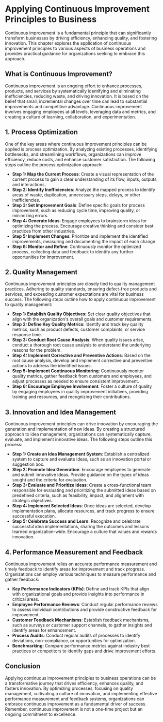 Applying Continuous Improvement Principles to Business
===============================================================

Continuous improvement is a fundamental principle that can significantly transform businesses by driving efficiency, enhancing quality, and fostering innovation. This chapter explores the application of continuous improvement principles to various aspects of business operations and provides practical guidance for organizations seeking to embrace this approach.

**What is Continuous Improvement?**
-----------------------------------

Continuous improvement is an ongoing effort to enhance processes, products, and services by systematically identifying and eliminating inefficiencies, reducing waste, and driving innovation. It is based on the belief that small, incremental changes over time can lead to substantial improvements and competitive advantage. Continuous improvement involves engaging employees at all levels, leveraging data and metrics, and creating a culture of learning, collaboration, and experimentation.

**1. Process Optimization**
---------------------------

One of the key areas where continuous improvement principles can be applied is process optimization. By analyzing existing processes, identifying bottlenecks, and streamlining workflows, organizations can improve efficiency, reduce costs, and enhance customer satisfaction. The following steps outline the process optimization approach:

* **Step 1: Map the Current Process**: Create a visual representation of the current process to gain a clear understanding of its flow, inputs, outputs, and interactions.
* **Step 2: Identify Inefficiencies**: Analyze the mapped process to identify areas of waste, duplication, unnecessary steps, delays, or other inefficiencies.
* **Step 3: Set Improvement Goals**: Define specific goals for process improvement, such as reducing cycle time, improving quality, or minimizing errors.
* **Step 4: Generate Ideas**: Engage employees to brainstorm ideas for optimizing the process. Encourage creative thinking and consider best practices from other industries.
* **Step 5: Implement Changes**: Prioritize and implement the identified improvements, measuring and documenting the impact of each change.
* **Step 6: Monitor and Refine**: Continuously monitor the optimized process, collecting data and feedback to identify any further opportunities for improvement.

**2. Quality Management**
-------------------------

Continuous improvement principles are closely tied to quality management practices. Adhering to quality standards, ensuring defect-free products and services, and exceeding customer expectations are vital for business success. The following steps outline how to apply continuous improvement to quality management:

* **Step 1: Establish Quality Objectives**: Set clear quality objectives that align with the organization's overall goals and customer requirements.
* **Step 2: Define Key Quality Metrics**: Identify and track key quality metrics, such as product defects, customer complaints, or service response time.
* **Step 3: Conduct Root Cause Analysis**: When quality issues arise, conduct a thorough root cause analysis to understand the underlying reasons for the problem.
* **Step 4: Implement Corrective and Preventive Actions**: Based on the root cause analysis, develop and implement corrective and preventive actions to address the identified issues.
* **Step 5: Implement Continuous Monitoring**: Continuously monitor quality metrics, gather feedback from customers and employees, and adjust processes as needed to ensure consistent improvement.
* **Step 6: Encourage Employee Involvement**: Foster a culture of quality by engaging employees in quality improvement initiatives, providing training and resources, and recognizing their contributions.

**3. Innovation and Idea Management**
-------------------------------------

Continuous improvement principles can drive innovation by encouraging the generation and implementation of new ideas. By creating a structured approach to idea management, organizations can systematically capture, evaluate, and implement innovative ideas. The following steps outline this process:

* **Step 1: Create an Idea Management System**: Establish a centralized system to capture and evaluate ideas, such as an innovation portal or suggestion box.
* **Step 2: Promote Idea Generation**: Encourage employees to generate and submit innovative ideas. Provide guidance on the types of ideas sought and the criteria for evaluation.
* **Step 3: Evaluate and Prioritize Ideas**: Create a cross-functional team responsible for evaluating and prioritizing the submitted ideas based on predefined criteria, such as feasibility, impact, and alignment with strategic objectives.
* **Step 4: Implement Selected Ideas**: Once ideas are selected, develop implementation plans, allocate resources, and track progress to ensure successful execution.
* **Step 5: Celebrate Success and Learn**: Recognize and celebrate successful idea implementations, sharing the outcomes and lessons learned organization-wide. Encourage a culture that values and rewards innovation.

**4. Performance Measurement and Feedback**
-------------------------------------------

Continuous improvement relies on accurate performance measurement and timely feedback to identify areas for improvement and track progress. Organizations can employ various techniques to measure performance and gather feedback:

* **Key Performance Indicators (KPIs)**: Define and track KPIs that align with organizational goals and provide insights into performance in critical areas.
* **Employee Performance Reviews**: Conduct regular performance reviews to assess individual contributions and provide constructive feedback for improvement.
* **Customer Feedback Mechanisms**: Establish feedback mechanisms, such as surveys or customer support channels, to gather insights and identify areas for enhancement.
* **Process Audits**: Conduct regular audits of processes to identify deviations, non-compliance, or opportunities for optimization.
* **Benchmarking**: Compare performance metrics against industry best practices or competitors to identify gaps and drive improvement efforts.

**Conclusion**
--------------

Applying continuous improvement principles to business operations can be a transformative journey that drives efficiency, enhances quality, and fosters innovation. By optimizing processes, focusing on quality management, cultivating a culture of innovation, and implementing effective performance measurement and feedback systems, organizations can embrace continuous improvement as a fundamental driver of success. Remember, continuous improvement is not a one-time project but an ongoing commitment to excellence.
